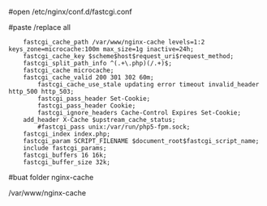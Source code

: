 #open 
/etc/nginx/conf.d/fastcgi.conf

#paste /replace all


		fastcgi_cache_path /var/www/nginx-cache levels=1:2 keys_zone=microcache:100m max_size=1g inactive=24h;
		fastcgi_cache_key $scheme$host$request_uri$request_method;
		fastcgi_split_path_info ^(.+\.php)(/.+)$;
		fastcgi_cache microcache;
  		fastcgi_cache_valid 200 301 302 60m;
         	fastcgi_cache_use_stale updating error timeout invalid_header http_500 http_503;
         	fastcgi_pass_header Set-Cookie;
           	fastcgi_pass_header Cookie;
         	fastcgi_ignore_headers Cache-Control Expires Set-Cookie;
		add_header X-Cache $upstream_cache_status;
          	#fastcgi_pass unix:/var/run/php5-fpm.sock;
		fastcgi_index index.php;
		fastcgi_param SCRIPT_FILENAME $document_root$fastcgi_script_name;
		include fastcgi_params;
		fastcgi_buffers 16 16k;
		fastcgi_buffer_size 32k;
      
      
#buat folder nginx-cache

/var/www/nginx-cache

